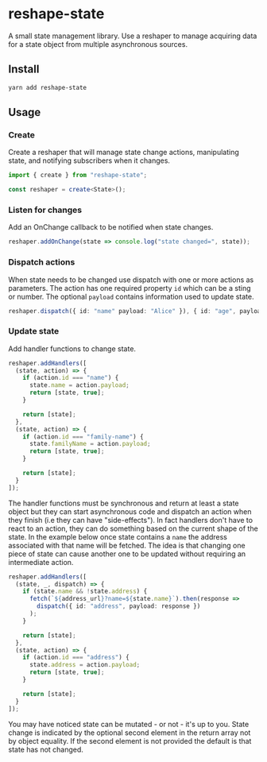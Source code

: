 # reshape-state

A small state management library. Use a reshaper to manage acquiring data for a
state object from multiple asynchronous sources.

## Install

```bash
yarn add reshape-state
```

## Usage

### Create

Create a reshaper that will manage state change actions, manipulating state, and
notifying subscribers when it changes.

```ts
import { create } from "reshape-state";

const reshaper = create<State>();
```

### Listen for changes

Add an OnChange callback to be notified when state changes.

```ts
reshaper.addOnChange(state => console.log("state changed=", state));
```

### Dispatch actions

When state needs to be changed use dispatch with one or more actions as
parameters. The action has one required property `id` which can be a sting or
number. The optional `payload` contains information used to update state.

```ts
reshaper.dispatch({ id: "name" payload: "Alice" }), { id: "age", payload: 30 };
```

### Update state

Add handler functions to change state.

```ts
reshaper.addHandlers([
  (state, action) => {
    if (action.id === "name") {
      state.name = action.payload;
      return [state, true];
    }

    return [state];
  },
  (state, action) => {
    if (action.id === "family-name") {
      state.familyName = action.payload;
      return [state, true];
    }

    return [state];
  }
]);
```

The handler functions must be synchronous and return at least a state object but
they can start asynchronous code and dispatch an action when they finish (i.e
they can have "side-effects"). In fact handlers don't have to react to an
action, they can do something based on the current shape of the state. In the
example below once state contains a `name` the address associated with that name
will be fetched. The idea is that changing one piece of state can cause another
one to be updated without requiring an intermediate action.

```ts
reshaper.addHandlers([
  (state, _, dispatch) => {
    if (state.name && !state.address) {
      fetch(`${address_url}?name=${state.name}`).then(response =>
        dispatch({ id: "address", payload: response })
      );
    }

    return [state];
  },
  (state, action) => {
    if (action.id === "address") {
      state.address = action.payload;
      return [state, true];
    }

    return [state];
  }
]);
```

You may have noticed state can be mutated - or not - it's up to you. State
change is indicated by the optional second element in the return array not by
object equality. If the second element is not provided the default is that state
has not changed.
